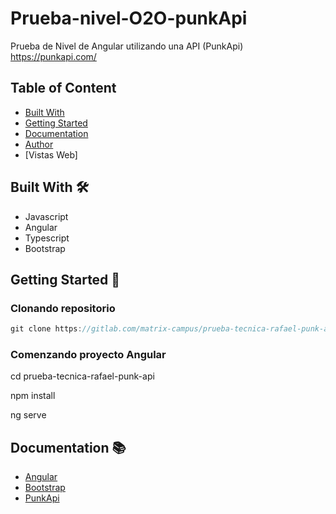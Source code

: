 # Prueba-nivel-O2O-punkApi

Prueba de Nivel de Angular utilizando una API (PunkApi) https://punkapi.com/

## Table of Content

- [Built With](##-Built-With)
- [Getting Started](##-Getting-Started)
- [Documentation](##-Documentation)
- [Author](##-Author)
- [Vistas Web]


## Built With 🛠️

* Javascript
* Angular
* Typescript
* Bootstrap

## Getting Started 🚀 

### Clonando repositorio

```js
git clone https://gitlab.com/matrix-campus/prueba-tecnica-rafael-punk-api.git
```

### Comenzando proyecto Angular

cd prueba-tecnica-rafael-punk-api

npm install

ng serve

## Documentation 📚 

- [Angular](https://angular.io/)
- [Bootstrap](https://getbootstrap.com/)
- [PunkApi](https://punkapi.com/)
